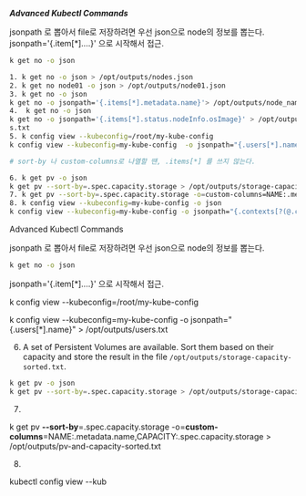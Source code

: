 ***Advanced Kubectl Commands***

jsonpath 로 뽑아서 file로 저장하려면 우선 json으로 node의 정보를 뽑는다.   
jsonpath='{.item[*]....}' 으로 시작해서 접근.  


```sh
k get no -o json
```
```sh
1. k get no -o json > /opt/outputs/nodes.json
2. k get no node01 -o json > /opt/outputs/node01.json
3. k get no -o json  
k get no -o jsonpath='{.items[*].metadata.name}'> /opt/outputs/node_names.txt
4.  k get no -o json  
k get no -o jsonpath='{.items[*].status.nodeInfo.osImage}' > /opt/outputs/nodes_o
s.txt
5. k config view --kubeconfig=/root/my-kube-config 
k config view --kubeconfig=my-kube-config  -o jsonpath="{.users[*].name}" > /opt/outputs/users.txt

# sort-by 나 custom-columns로 나열할 땐, .items[*] 를 쓰지 않는다.

6. k get pv -o json
k get pv --sort-by=.spec.capacity.storage > /opt/outputs/storage-capacity-sorted.txt
7. k get pv --sort-by=.spec.capacity.storage -o=custom-columns=NAME:.metadata.name,CAPACITY:.spec.capacity.storage > /opt/outputs/pv-and-capacity-sorted.txt
8. k config view --kubeconfig=my-kube-config -o json
k config view --kubeconfig=my-kube-config -o jsonpath="{.contexts[?(@.context.user=='aws-user')].name}" > /opt/outputs/aws-context-name
```
Advanced Kubectl Commands

jsonpath 로 뽑아서 file로 저장하려면
우선 json으로 node의 정보를 뽑는다. 
```sh
k get no -o json
```
jsonpath='{.item[*]....}' 으로 시작해서 접근.

k config view --kubeconfig=/root/my-kube-config

k config view --kubeconfig=my-kube-config  -o jsonpath="{.users[*].name}" > /opt/outputs/users.txt


6. A set of Persistent Volumes are available. Sort them based on their capacity and store the result in the file `/opt/outputs/storage-capacity-sorted.txt`.
```sh
k get pv -o json
k get pv --sort-by=.spec.capacity.storage > /opt/outputs/storage-capacity-sorted.txt
```

7. 
k get pv **--sort-by**=.spec.capacity.storage -o=**custom-columns**=NAME:.metadata.name,CAPACITY:.spec.capacity.storage > /opt/outputs/pv-and-capacity-sorted.txt

8. 
kubectl config view --kub